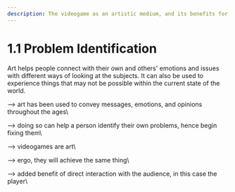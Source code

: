 ```yaml
---
description: The videogame as an artistic medium, and its benefits for mental health.
---
```


# 1.1 Problem Identification

Art helps people connect with their own and others' emotions and issues with different ways of looking at the subjects. It can also be used to experience things that may not be possible within the current state of the world.

\--> art has been used to convey messages, emotions, and opinions throughout the ages\


\--> doing so can help a person identify their own problems, hence begin fixing them\


\--> videogames are art\


\--> ergo, they will achieve the same thing\


\--> added benefit of direct interaction with the audience, in this case the player\



